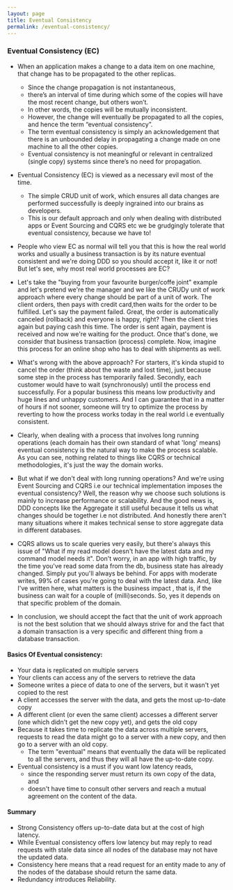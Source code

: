 ```yaml
---
layout: page
title: Eventual Consistency 
permalink: /eventual-consistency/
---
```



### Eventual Consistency (EC)

- When an application makes a change to a data item on one machine, that change has to be propagated to the other replicas. 
    - Since the change propagation is not instantaneous, 
    - there’s an interval of time during which some of the copies will have the most recent change, but others won’t. 
    - In other words, the copies will be mutually inconsistent. 
    - However, the change will eventually be propagated to all the copies, and hence the term “eventual consistency”. 
    - The term eventual consistency is simply an acknowledgement that there is an unbounded delay in propagating a change made on one machine to all the other copies. 
    - Eventual consistency is not meaningful or relevant in centralized (single copy) systems since there’s no need for propagation.

- Eventual Consistency (EC) is viewed as a necessary evil most of the time. 
    - The simple CRUD unit of work, which ensures all data changes are performed successfully is deeply ingrained into our brains as developers. 
    - This is our default approach and only when dealing with distributed apps or Event Sourcing and CQRS etc we be grudgingly tolerate that eventual consistency, because we have to!
- People who view EC as normal will tell you that this is how the real world works and usually a business transaction is by its nature eventual consistent and we're doing DDD so you should accept it, like it or not! But let's see, why most real world processes are EC?
- Let's take the "buying from your favourite burger/coffe joint" example and let's pretend we're the manager and we like the CRUDy unit of work approach where every change should be part of a unit of work. The client orders, then pays with credit card,then waits for the order to be fulfilled. Let's say the payment failed. Great, the order is automatically canceled (rollback) and everyone is happy, right? Then the client tries again but paying cash this time. The order is sent again, payment is received and now we're waiting for the product. Once that's done, we consider that business transaction (process) complete. Now, imagine this process for an online shop who has to deal with shipments as well.
- What's wrong with the above approach? For starters, it's kinda stupid to cancel the order (think about the waste and lost time), just because some step in the process has temporarily failed. Secondly, each customer would have to wait (synchronously) until the process end successfully. For a popular business this means low productivity and huge lines and unhappy customers. And I can guarantee that in a matter of hours if not sooner, someone will try to optimize the process by reverting to how the process works today in the real world i.e eventually consistent.
- Clearly, when dealing with a process that involves long running operations (each domain has their own standard of what 'long' means) eventual consistency is the natural way to make the process scalable. As you can see, nothing related to things like CQRS or technical methodologies, it's just the way the domain works.
- But what if we don't deal with long running operations? And we're using Event Sourcing and CQRS i.e our technical implementation imposes the eventual consistency? Well, the reason why we choose such solutions is mainly to increase performance or scalability. And the good news is, DDD concepts like the Aggregate it still useful because it tells us what changes should be together i.e not distributed. And honestly there aren't many situations where it makes technical sense to store aggregate data in different databases.
- CQRS allows us to scale queries very easily, but there's always this issue of "What if my read model doesn't have the latest data and my command model needs it". Don't worry, in an app with high traffic, by the time you've read some data from the db, business state has already changed. Simply put you'll always be behind. For apps with moderate writes, 99% of cases you're going to deal with the latest data. And, like I've written here, what matters is the business impact , that is, if the business can wait for a couple of (milli)seconds. So, yes it depends on that specific problem of the domain.
- In conclusion, we should accept the fact that the unit of work approach is not the best solution that we should always strive for and the fact that a domain transaction is a very specific and different thing from a database transaction.

#### Basics Of Eventual consistency:
- Your data is replicated on multiple servers
- Your clients can access any of the servers to retrieve the data
- Someone writes a piece of data to one of the servers, but it wasn't yet copied to the rest
- A client accesses the server with the data, and gets the most up-to-date copy
- A different client (or even the same client) accesses a different server (one which didn't get the new copy yet), and gets the old copy
- Because it takes time to replicate the data across multiple servers, requests to read the data might go to a server with a new copy, and then go to a server with an old copy. 
    - The term "eventual" means that eventually the data will be replicated to all the servers, and thus they will all have the up-to-date copy.
- Eventual consistency is a must if you want low latency reads, 
    - since the responding server must return its own copy of the data, and 
    - doesn't have time to consult other servers and reach a mutual agreement on the content of the data. 


#### Summary 
- Strong Consistency offers up-to-date data but at the cost of high latency.
- While Eventual consistency offers low latency but may reply to read requests with stale data since all nodes of the database may not have the updated data.
- Consistency here means that a read request for an entity made to any of the nodes of the database should return the same data.
- Redundancy introduces Reliability.